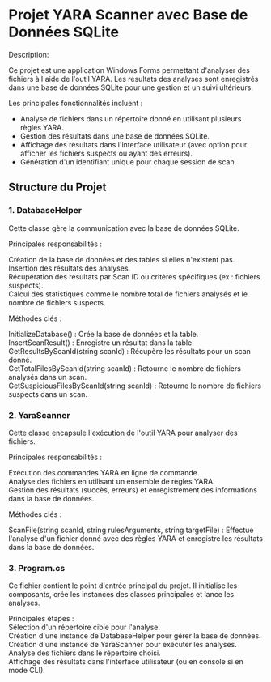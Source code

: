 # Projet YARA Scanner avec Base de Données SQLite
Description: 

Ce projet est une application Windows Forms permettant d'analyser des fichiers à l'aide de l'outil YARA. Les résultats des analyses sont enregistrés dans une base de données SQLite pour une gestion et un suivi ultérieurs.

Les principales fonctionnalités incluent :

- Analyse de fichiers dans un répertoire donné en utilisant plusieurs règles YARA.
- Gestion des résultats dans une base de données SQLite.
- Affichage des résultats dans l'interface utilisateur (avec option pour afficher les fichiers suspects ou ayant des erreurs).
- Génération d'un identifiant unique pour chaque session de scan.

## Structure du Projet
### 1. DatabaseHelper

Cette classe gère la communication avec la base de données SQLite.

Principales responsabilités :

Création de la base de données et des tables si elles n'existent pas.  
Insertion des résultats des analyses.  
Récupération des résultats par Scan ID ou critères spécifiques (ex : fichiers suspects).  
Calcul des statistiques comme le nombre total de fichiers analysés et le nombre de fichiers suspects.  

Méthodes clés :

InitializeDatabase() : Crée la base de données et la table.  
InsertScanResult() : Enregistre un résultat dans la table.  
GetResultsByScanId(string scanId) : Récupère les résultats pour un scan donné.  
GetTotalFilesByScanId(string scanId) : Retourne le nombre de fichiers analysés dans un scan.  
GetSuspiciousFilesByScanId(string scanId) : Retourne le nombre de fichiers suspects dans un scan.  

### 2. YaraScanner

Cette classe encapsule l'exécution de l'outil YARA pour analyser des fichiers.

Principales responsabilités :

Exécution des commandes YARA en ligne de commande.  
Analyse des fichiers en utilisant un ensemble de règles YARA.   
Gestion des résultats (succès, erreurs) et enregistrement des informations dans la base de données.  

Méthodes clés :

ScanFile(string scanId, string rulesArguments, string targetFile) : Effectue l'analyse d'un fichier donné avec des règles YARA et enregistre les résultats dans la base de données.  

### 3. Program.cs

Ce fichier contient le point d'entrée principal du projet. Il initialise les composants, crée les instances des classes principales et lance les analyses.  

Principales étapes :  
Sélection d'un répertoire cible pour l'analyse.  
Création d'une instance de DatabaseHelper pour gérer la base de données.  
Création d'une instance de YaraScanner pour exécuter les analyses.  
Analyse des fichiers dans le répertoire choisi.  
Affichage des résultats dans l'interface utilisateur (ou en console si en mode CLI).  
